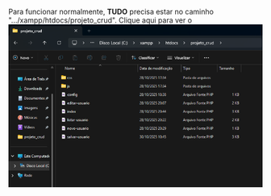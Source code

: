 Para funcionar normalmente, **TUDO** precisa estar no caminho ".../xampp/htdocs/projeto_crud".
Clique aqui para ver o ![caminho do arquivo](image.png)

